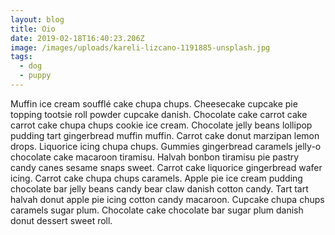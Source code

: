 ```yaml
---
layout: blog
title: Oio
date: 2019-02-18T16:40:23.206Z
image: /images/uploads/kareli-lizcano-1191885-unsplash.jpg
tags:
  - dog
  - puppy
---
```

Muffin ice cream soufflé cake chupa chups. Cheesecake cupcake pie topping tootsie roll powder cupcake danish. Chocolate cake carrot cake carrot cake chupa chups cookie ice cream. Chocolate jelly beans lollipop pudding tart gingerbread muffin muffin. Carrot cake donut marzipan lemon drops. Liquorice icing chupa chups. Gummies gingerbread caramels jelly-o chocolate cake macaroon tiramisu. Halvah bonbon tiramisu pie pastry candy canes sesame snaps sweet. Carrot cake liquorice gingerbread wafer icing. Carrot cake chupa chups caramels. Apple pie ice cream pudding chocolate bar jelly beans candy bear claw danish cotton candy. Tart tart halvah donut apple pie icing cotton candy macaroon. Cupcake chupa chups caramels sugar plum. Chocolate cake chocolate bar sugar plum danish donut dessert sweet roll.
